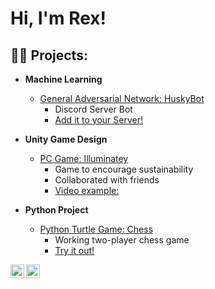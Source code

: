 <h1>Hi, I'm Rex! <br/>
<h2>👨‍💻 Projects:</h2>

- <b>Machine Learning</b>
  - [General Adversarial Network: HuskyBot](https://github.com/rexchao1/husky_bot.git)
    - Discord Server Bot
    - [Add it to your Server!](https://discord.gg/nZK3fMkdfc)
   
- <b>Unity Game Design</b>
  - [PC Game: Illuminatey](https://github.com/Aldicodi/Iluminatey)
    - Game to encourage sustainability
    - Collaborated with friends
    - [Video example:](https://drive.google.com/file/d/1bwwiGD8iWKAeIs6TH-ErqJtGuUHDQfQu/view)

- <b>Python Project</b>
  - [Python Turtle Game: Chess](https://github.com/rexchao1/Chess.git)
    - Working two-player chess game
    - [Try it out!](https://trinket.io/python/c715f1a638)
  
  
[<img align="left" alt="RexChao | Twitter" width="22px" src="https://cdn.jsdelivr.net/npm/simple-icons@v3/icons/twitter.svg" />][twitter]
[<img align="left" alt="RexChao | Instagram" width="22px" src="https://cdn.jsdelivr.net/npm/simple-icons@v3/icons/instagram.svg" />][instagram]

[twitter]: https://twitter.com/rexchao1
[instagram]: https://www.instagram.com/rex_chao1/

